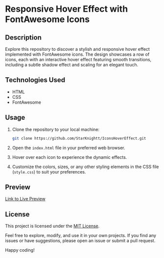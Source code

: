 # Responsive Hover Effect with FontAwesome Icons

## Description
Explore this repository to discover a stylish and responsive hover effect implemented with FontAwesome icons. The design showcases a row of icons, each with an interactive hover effect featuring smooth transitions, including a subtle shadow effect and scaling for an elegant touch.

## Technologies Used
- HTML
- CSS
- FontAwesome

## Usage
1. Clone the repository to your local machine:
    ```bash
    git clone https://github.com/StarKnightt/IconsHoverEffect.git
    ```

2. Open the `index.html` file in your preferred web browser.

3. Hover over each icon to experience the dynamic effects.

4. Customize the colors, sizes, or any other styling elements in the CSS file (`style.css`) to suit your preferences.

## Preview
[Link to Live Preview](https://your-username.github.io/your-repo/)

## License
This project is licensed under the [MIT License](LICENSE).

Feel free to explore, modify, and use it in your own projects. If you find any issues or have suggestions, please open an issue or submit a pull request.

Happy coding!
